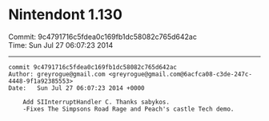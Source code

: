 # Nintendont 1.130
Commit: 9c4791716c5fdea0c169fb1dc58082c765d642ac  
Time: Sun Jul 27 06:07:23 2014   

-----

```
commit 9c4791716c5fdea0c169fb1dc58082c765d642ac
Author: greyrogue@gmail.com <greyrogue@gmail.com@6acfca08-c3de-247c-4448-9f1a92385553>
Date:   Sun Jul 27 06:07:23 2014 +0000

    Add SIInterruptHandler C. Thanks sabykos.
    -Fixes The Simpsons Road Rage and Peach's castle Tech demo.
```
